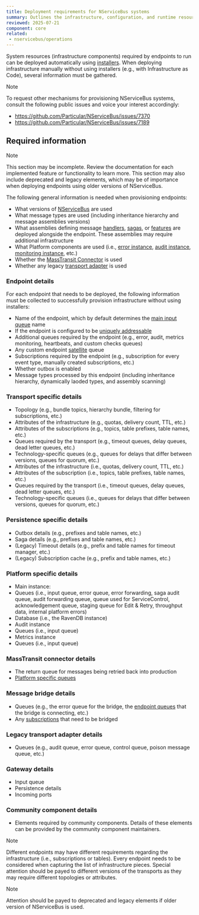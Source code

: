 ```yaml
---
title: Deployment requirements for NServiceBus systems
summary: Outlines the infrastructure, configuration, and runtime resources required to successfully deploy an NServiceBus system to production.
reviewed: 2025-07-21
component: core
related:
 - nservicebus/operations
---
```


System resources (infrastructure components) required by endpoints to run can be deployed automatically using [installers](/nservicebus/operations/installers.md). When deploying infrastructure manually without using installers (e.g., with Infrastructure as Code), several information must be gathered.

> [!NOTE]
> To request other mechanisms for provisioning NServiceBus systems, consult the following public issues and voice your interest accordingly:
> 
> - https://github.com/Particular/NServiceBus/issues/7370
> - https://github.com/Particular/NServiceBus/issues/7189

## Required information

> [!NOTE]
> This section may be incomplete. Review the documentation for each implemented feature or functionality to learn more. This section may also include deprecated and legacy elements, which may be of importance when deploying endpoints using older versions of NServiceBus.

The following general information is needed when provisioning endpoints:

- What versions of [NServiceBus](/nservicebus/) are used
- What message types are used (including inheritance hierarchy and message assemblies versions)
- What assemblies defining message [handlers](/nservicebus/handlers/), [sagas](/nservicebus/sagas/), or [features](/nservicebus/pipeline/features.md) are deployed alongside the endpoint. These assemblies may require additional infrastructure
- What Platform components are used (i.e., [error instance](/servicecontrol/servicecontrol-instances/), [audit instance](/servicecontrol/audit-instances/), [monitoring instance](/servicecontrol/monitoring-instances/), etc.)
- Whether the [MassTransit Connector](/servicecontrol/masstransit/) is used
- Whether any legacy [transport adapter](/servicecontrol/transport-adapter.md) is used

### Endpoint details

For each endpoint that needs to be deployed, the following information must be collected to successfully provision infrastructure without using installers:

- Name of the endpoint, which by default determines the [main input queue](/nservicebus/endpoints/specify-endpoint-name.md#input-queue) name
- If the endpoint is configured to be [uniquely addressable](/nservicebus/messaging/routing.md#make-instance-uniquely-addressable)
- Additional queues required by the endpoint (e.g., error, audit, metrics monitoring, heartbeats, and custom checks queues)
- Any custom endpoint [satellite](/nservicebus/satellites/) queue
- Subscriptions required by the endpoint (e.g., subscription for every event type, manually created subscriptions, etc.)
- Whether outbox is enabled
- Message types processed by this endpoint (including inheritance hierarchy, dynamically laoded types, and assembly scanning)

### Transport specific details

- Topology (e.g., bundle topics, hierarchy bundle, filtering for subscriptions, etc.)
- Attributes of the infrastructure (e.g., quotas, delivery count, TTL, etc.)
- Attributes of the subscriptions (e.g., topics, table prefixes, table names, etc.)
- Queues required by the transport (e.g., timeout queues, delay queues, dead letter queues, etc.)
- Technology-specific queues (e.g., queues for delays that differ between versions, queues for quorum, etc.)
- Attributes of the infrastructure (i.e., quotas, delivery count, TTL, etc.)
- Attributes of the subscription (i.e., topics, table prefixes, table names, etc.)
- Queues required by the transport (i.e., timeout queues, delay queues, dead letter queues, etc.)
- Technology-specific queues (i.e., queues for delays that differ between versions, queues for quorum, etc.)

### Persistence specific details

- Outbox details (e.g., prefixes and table names, etc.)
- Saga details (e.g., prefixes and table names, etc.)
- (Legacy) Timeout details (e.g., prefix and table names for timeout manager, etc.)
- (Legacy) Subscription cache (e.g., prefix and table names, etc.)

### Platform specific details

- Main instance:
 - Queues (i.e., input queue, error queue, error forwarding, saga audit queue, audit forwarding queue, queue used for ServiceControl, acknowledgement queue, staging queue for Edit & Retry, throughput data, internal platform errors)
 - Database (i.e., the RavenDB instance)
- Audit instance
 - Queues (i.e., input queue)
- Metrics instance
 - Queues (i.e., input queue)

### MassTransit connector details

- The return queue for messages being retried back into production
- [Platform specific queues](#areas-platform-specific-details)

### Message bridge details

- Queues (e.g., the error queue for the bridge, the [endpoint queues](#required-information-endpoint-details) that the bridge is connecting, etc.)
- Any [subscriptions](#required-information-endpoint-details) that need to be bridged

### Legacy transport adapter details

- Queues (e.g., audit queue, error queue, control queue, poison message queue, etc.)

### Gateway details

- Input queue
- Persistence details
- Incoming ports

### Community component details

- Elements required by community components. Details of these elements can be provided by the community component maintainers.


> [!NOTE]
> Different endpoints may have different requirements regarding the infrastructure (i.e., subscriptions or tables). Every endpoint needs to be considered when capturing the list of infrastructure pieces. Special attention should be payed to different versions of the transports as they may require different topologies or attributes.


> [!NOTE]
> Attention should be payed to deprecated and legacy elements if older version of NServiceBus is used.
